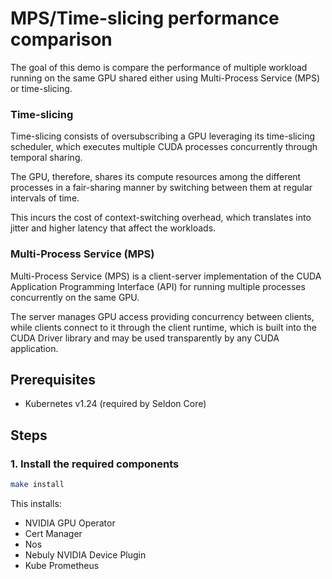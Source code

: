 # MPS/Time-slicing performance comparison

The goal of this demo is compare the performance of multiple workload running on the same GPU 
shared either using Multi-Process Service (MPS) or time-slicing. 

### Time-slicing
Time-slicing consists of oversubscribing a GPU leveraging its time-slicing scheduler, which executes multiple CUDA 
processes concurrently through temporal sharing. 

The GPU, therefore, shares its compute resources among the different 
processes in a fair-sharing manner by switching between them at regular intervals of time. 

This incurs the cost of context-switching overhead, which translates into jitter and higher latency that affect the workloads.

### Multi-Process Service (MPS)
Multi-Process Service (MPS) is a client-server implementation of the CUDA Application Programming Interface (API) for 
running multiple processes concurrently on the same GPU.

The server manages GPU access providing concurrency between clients, while clients connect to it through the client 
runtime, which is built into the CUDA Driver library and may be used transparently by any CUDA application.


## Prerequisites

* Kubernetes v1.24 (required by Seldon Core)

## Steps

### 1. Install the required components
```bash
make install
```

This installs:
- NVIDIA GPU Operator
- Cert Manager
- Nos
- Nebuly NVIDIA Device Plugin
- Kube Prometheus